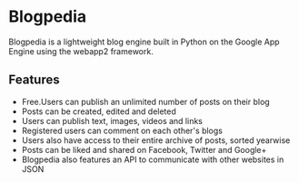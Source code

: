 <h1>Blogpedia</h1>

Blogpedia is a lightweight blog engine built in Python on the Google App Engine using the webapp2 framework.<br>

<h2>Features</h2>

<ul>
<li>Free.Users can publish an unlimited number of posts on their blog</li>
<li>Posts can be created, edited and deleted</li>
<li>Users can publish text, images, videos and links</li>
<li>Registered users can comment on each other's blogs</li>
<li>Users also have access to their entire archive of posts, sorted yearwise</li>
<li>Posts can be liked and shared on Facebook, Twitter and Google+</li>
<li>Blogpedia also features an API to communicate with other websites in JSON</li>
</ul>
